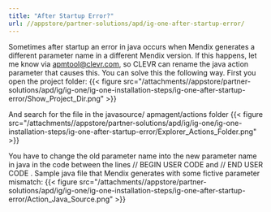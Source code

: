 ```yaml
---
title: "After Startup Error?"
url: //appstore/partner-solutions/apd/ig-one-after-startup-error/
---
```


Sometimes after startup an error in java occurs when Mendix generates a different parameter name in a different Mendix version. If this happens, let me know via apmtool@clevr.com, so CLEVR can rename the java action parameter that causes this.
You can solve this the following way. First you open the project folder:
{{< figure src="/attachments//appstore/partner-solutions/apd/ig/ig-one/ig-one-installation-steps/ig-one-after-startup-error/Show_Project_Dir.png" >}}

And search for the file in the javasource/ apmagent/actions folder
{{< figure src="/attachments//appstore/partner-solutions/apd/ig/ig-one/ig-one-installation-steps/ig-one-after-startup-error/Explorer_Actions_Folder.png" >}}

You have to change the old parameter name into the new parameter name in java in the code between the lines
// BEGIN USER CODE
and
// END USER CODE
.
Sample java file that Mendix generates with some fictive parameter mismatch:
{{< figure src="/attachments//appstore/partner-solutions/apd/ig/ig-one/ig-one-installation-steps/ig-one-after-startup-error/Action_Java_Source.png" >}}
